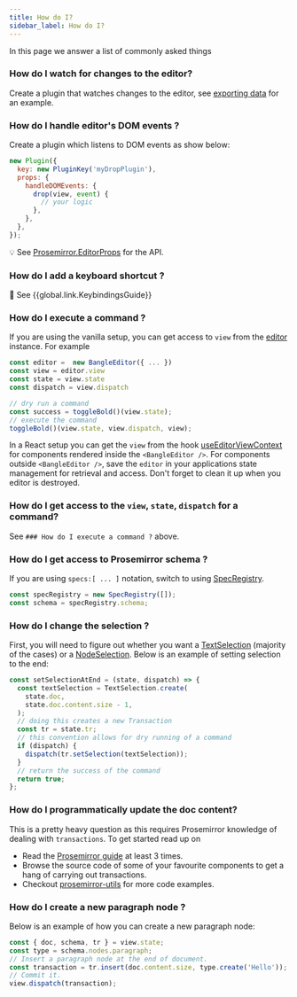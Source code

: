 ```yaml
---
title: How do I?
sidebar_label: How do I?
---
```


In this page we answer a list of commonly asked things

### How do I watch for changes to the editor?

Create a plugin that watches changes to the editor, see [exporting data](/docs/examples/exporting-data) for an example.

### How do I handle editor's DOM events ?

Create a plugin which listens to DOM events as show below:

```js
new Plugin({
  key: new PluginKey('myDropPlugin'),
  props: {
    handleDOMEvents: {
      drop(view, event) {
        // your logic
      },
    },
  },
});
```

:bulb: See [Prosemirror.EditorProps](https://prosemirror.net/docs/ref/#view.EditorProps) for the API.

### How do I add a keyboard shortcut ?

:book: See {{global.link.KeybindingsGuide}}

### How do I execute a command ?

If you are using the vanilla setup, you can get access to `view` from the [editor](/docs/api/core#bangleeditor) instance. For example

```js
const editor =  new BangleEditor({ ... })
const view = editor.view
const state = view.state
const dispatch = view.dispatch

// dry run a command
const success = toggleBold()(view.state);
// execute the command
toggleBold()(view.state, view.dispatch, view);
```

In a React setup you can get the `view` from the hook [useEditorViewContext](/docs/api/react#useeditorviewcontext-reacthook) for components rendered inside the `<BangleEditor />`. For components
outside `<BangleEditor />`, save the `editor` in your applications state management for retrieval and access. Don't forget to clean it up when you editor is destroyed.

### How do I get access to the `view`, `state`, `dispatch` for a command?

See `### How do I execute a command ?` above.

### How do I get access to Prosemirror schema ?

If you are using `specs:[ ... ]` notation, switch to using [SpecRegistry](/docs/api/core#specregistry).

```js
const specRegistry = new SpecRegistry([]);
const schema = specRegistry.schema;
```

### How do I change the selection ?

First, you will need to figure out whether you want a [TextSelection](https://prosemirror.net/docs/ref/#state.TextSelection) (majority of the cases) or a [NodeSelection](https://prosemirror.net/docs/ref/#state.NodeSelection). Below is an example of setting selection to the end:

```js
const setSelectionAtEnd = (state, dispatch) => {
  const textSelection = TextSelection.create(
    state.doc,
    state.doc.content.size - 1,
  );
  // doing this creates a new Transaction
  const tr = state.tr;
  // this convention allows for dry running of a command
  if (dispatch) {
    dispatch(tr.setSelection(textSelection));
  }
  // return the success of the command
  return true;
};
```

### How do I programmatically update the doc content?

This is a pretty heavy question as this requires Prosemirror knowledge of dealing with `transactions`. To get started read up on

- Read the [Prosemirror guide](https://prosemirror.net/docs/guide/#transform) at least 3 times.
- Browse the source code of some of your favourite components to get a hang of
  carrying out transactions.
- Checkout [prosemirror-utils](https://github.com/atlassian/prosemirror-utils) for more code examples.

### How do I create a new paragraph node ?

Below is an example of how you can create a new paragraph node:

```js
const { doc, schema, tr } = view.state;
const type = schema.nodes.paragraph;
// Insert a paragraph node at the end of document.
const transaction = tr.insert(doc.content.size, type.create('Hello'));
// Commit it.
view.dispatch(transaction);
```
